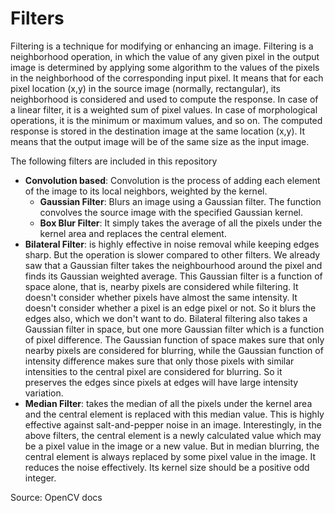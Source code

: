 # Filters

Filtering is a technique for modifying or enhancing an image. Filtering is a neighborhood operation, in which the value of any given pixel in the output image is determined by applying some algorithm to the values of the pixels in the neighborhood of the corresponding input pixel. It means that for each pixel location (x,y) in the source image (normally, rectangular), its neighborhood is considered and used to compute the response. In case of a linear filter, it is a weighted sum of pixel values. In case of morphological operations, it is the minimum or maximum values, and so on. The computed response is stored in the destination image at the same location (x,y). It means that the output image will be of the same size as the input image. 

The following filters are included in this repository

- **Convolution based**: Convolution is the process of adding each element of the image to its local neighbors, weighted by the kernel.
	- **Gaussian Filter**: Blurs an image using a Gaussian filter. The function convolves the source image with the specified Gaussian kernel. 
	- **Box Blur Filter**: It simply takes the average of all the pixels under the kernel area and replaces the central element. 
- **Bilateral Filter**: is highly effective in noise removal while keeping edges sharp. But the operation is slower compared to other filters. We already saw that a Gaussian filter takes the neighbourhood around the pixel and finds its Gaussian weighted average. This Gaussian filter is a function of space alone, that is, nearby pixels are considered while filtering. It doesn't consider whether pixels have almost the same intensity. It doesn't consider whether a pixel is an edge pixel or not. So it blurs the edges also, which we don't want to do. Bilateral filtering also takes a Gaussian filter in space, but one more Gaussian filter which is a function of pixel difference. The Gaussian function of space makes sure that only nearby pixels are considered for blurring, while the Gaussian function of intensity difference makes sure that only those pixels with similar intensities to the central pixel are considered for blurring. So it preserves the edges since pixels at edges will have large intensity variation.
- **Median Filter**: takes the median of all the pixels under the kernel area and the central element is replaced with this median value. This is highly effective against salt-and-pepper noise in an image. Interestingly, in the above filters, the central element is a newly calculated value which may be a pixel value in the image or a new value. But in median blurring, the central element is always replaced by some pixel value in the image. It reduces the noise effectively. Its kernel size should be a positive odd integer.

Source: OpenCV docs